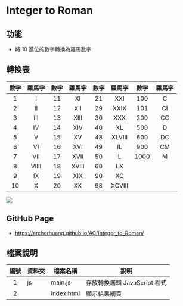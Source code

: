 # Integer to Roman

## 功能
* 將 10 進位的數字轉換為羅馬數字

## 轉換表

| 數字 | 羅馬字 | 數字 | 羅馬字 | 數字 | 羅馬字 | 數字 | 羅馬字 |
|:---:|:---:|:---:|:---:|:---:|:---:|:---:|:---:|
| 1 | I | 11 | XI | 21 | XXI | 100 | C |
| 2 | II | 12 | XII | 29 | XXIX | 101 | CI |
| 3 | III | 13 | XIII | 30 | XXX | 200 | CC |
| 4 | IV | 14 | XIV | 40 | XL | 500 | D |
| 5 | V | 15 | XV | 48 | XLVIII | 600 | DC |
| 6 | VI | 16 | XVI | 49 | IL | 900 | CM |
| 7 | VII | 17 | XVII | 50 | L | 1000 | M |
| 8 | VIIII | 18 | XVIII | 60 | LX |   |   |
| 9 | IX | 19 | XIX | 90 | XC |   |   |
| 10 | X | 20 | XX | 98 | XCVIII |   |   |

![](https://oranwind.s3.amazonaws.com/2019/May/_____2019_05_14___3_29_33-1557818994112.png)


## GitHub Page
* https://archerhuang.github.io/AC/Integer_to_Roman/

## 檔案說明

| 編號 | 資料夾 |  檔案名稱 | 說明  |
|:---:|---|---|---|
|1| js | main.js | 存放轉換邏輯 JavaScript 程式 |
|2|  |  index.html | 顯示結果網頁 |
